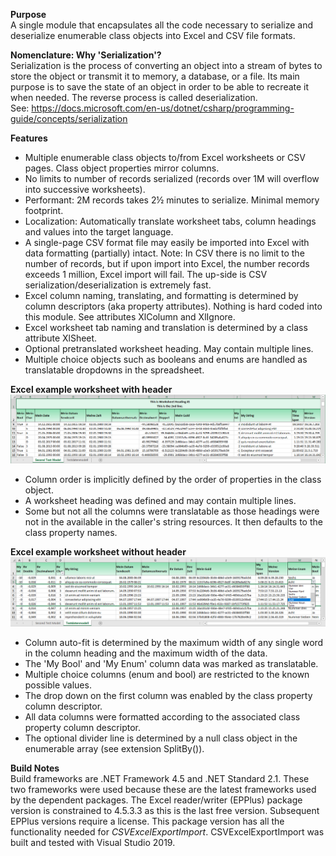**Purpose**  
A single module that encapsulates all the code necessary to serialize
and deserialize enumerable class objects into Excel and CSV file
formats.

**Nomenclature: Why 'Serialization'?**  
Serialization is the process of converting an object into a stream of
bytes to store the object or transmit it to memory, a database, or a
file. Its main purpose is to save the state of an object in order to be
able to recreate it when needed. The reverse process is called
deserialization.  
See: <https://docs.microsoft.com/en-us/dotnet/csharp/programming-guide/concepts/serialization>

**Features**  

+ Multiple enumerable class objects to/from Excel worksheets or CSV pages.
Class object properties mirror columns.
+ No limits to number of records serialized (records over 1M will overflow into successive worksheets).
+ Performant: 2M records takes 2½ minutes to serialize. Minimal memory footprint.
+ Localization: Automatically translate worksheet tabs, column headings and values into the target language.
+ A single-page CSV format file may easily be imported into Excel with data formatting (partially) intact. Note: In CSV there is no limit
to the number of records, but if upon import into Excel, the number
records exceeds 1 million, Excel import will fail. The up-side is CSV serialization/deserialization is extremely fast.
+ Excel column naming, translating, and formatting is determined by column
descriptors (aka property attributes). Nothing is hard coded into this
module. See attributes XlColumn and XlIgnore.
+ Excel worksheet tab naming and translation is determined by a class
attribute XlSheet.
+ Optional pretranslated worksheet heading. May contain multiple lines.
+ Multiple choice objects such as booleans and enums are handled as translatable dropdowns in the spreadsheet.

**Excel example worksheet with header**
![Excel example worksheet with header](ReadmeImages/image1.png)

- Column order is implicitly defined by the order of properties in the
  class object.
- A worksheet heading was defined and may contain multiple lines.
- Some but not all the columns were translatable as those headings
  were not in the available in the caller's string resources. It then defaults to the
  class property names.

**Excel example worksheet without header**
![Excel example worksheet without header](ReadmeImages/image2.png)

- Column auto-fit is determined by the maximum width of any single
  word in the column heading and the maximum width of the data.
- The 'My Bool' and 'My Enum' column data was marked as translatable.
- Multiple choice columns (enum and bool) are restricted to the known possible values.
- The drop down on the first column was enabled by the class property
  column descriptor.
- All data columns were formatted according to the associated class property
  column descriptor.
- The optional divider line is determined by a null class object in
  the enumerable array (see extension SplitBy()).

**Build Notes**<br/>
Build frameworks are .NET Framework 4.5 and .NET Standard 2.1. These two frameworks were used because these are the latest frameworks used by the dependent packages.
The Excel reader/writer (EPPlus) package version is constrained to 4.5.3.3 as this is the last free version. Subsequent EPPlus versions require a license. This package version has all the functionality needed for *CSVExcelExportImport*.
CSVExcelExportImport was built and tested with Visual Studio 2019.